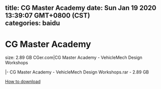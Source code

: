 
title: CG Master Academy
date: Sun Jan 19 2020 13:39:07 GMT+0800 (CST)    
categories: baidu
---

# CG Master Academy
size: 2.89 GB
 CGer.com|CG Master Academy - VehicleMech Design Workshops
 
|- CG Master Academy - VehicleMech Design Workshops.rar - 2.89 GB

[How to download](https://bpcam.bemobtrk.com/go/2ceec3aa-1ca2-46d6-b9ff-aaa5c184517c?jno=4964)